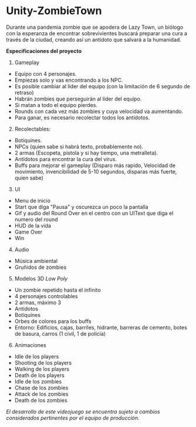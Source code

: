 # Unity-ZombieTown
Durante una pandemia zombie que se apodera de Lazy Town, un biólogo con la esperanza de encontrar sobrevivientes buscará preparar una cura a través de la ciudad, creando así un antídoto que salvará a la humanidad.  
  
**Especificaciones del proyecto**  
1. Gameplay  
  - Equipo con 4 personajes.  
  - Empiezas solo y vas encontrando a los NPC.  
  - Es posible cambiar al líder del equipo (con la limitación de 6 segundo de retraso)  
  - Habrán zombies que perseguirán al líder del equipo.  
  - Si matan a todo el equipo pierdes.  
  - Rounds con cada vez más zombies y cuya velocidad va aumentando.  
  - Para ganar, es necesario recolectar todos los antídotos.  
2. Recolectables:  
  - Botiquines.  
  - NPCs (quien sabe si habrá texto, probablemente no).  
  - 2 armas (Escopeta, pistola y si hay tiempo, una metralleta).  
  - Antídotos para encontrar la cura del virus.  
  - Buffs para mejorar el gameplay (Disparo más rapido, Velocidad de movimiento, invencibilidad de 5-10 segundos, disparas más fuerte, quien sabe)  
3. UI  
  - Menu de inicio  
  - Start que diga "Pausa" y oscurezca un poco la pantalla  
  - Gif y audio del Round Over en el centro con un UIText que diga el numero del round    
  - HUD de la vida  
  - Game Over 
  - Win
4. Audio  
  - Música ambiental 
  - Gruñidos de zombies  
5. Modelos 3D *Low Poly*  
  - Un zombie repetido hasta el infinito  
  - 4 personajes controlables  
  - 2 armas, máximo 3  
  - Antídotos  
  - Botiquínes  
  - Orbes de colores para los buffs  
  - Entorno: Edificios, cajas, barriles, hidrante, barreras de cemento, botes de basura, carros (1 civil, 1 de policía)
  6. Animaciones  
  - Idle de los players  
  - Shooting de los players  
  - Walking de los players  
  - Death de los players  
  - Idle de los zombies  
  - Chase de los zombies  
  - Attack de los zombies  
  - Death de los zombies  
    
*El desarrollo de este videojuego se encuentra sujeto a cambios considerados pertinentes por el equipo de producción.*
